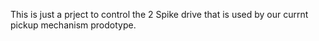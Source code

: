 This is just a prject to control the 2 Spike drive that is used by our currnt pickup mechanism prodotype.